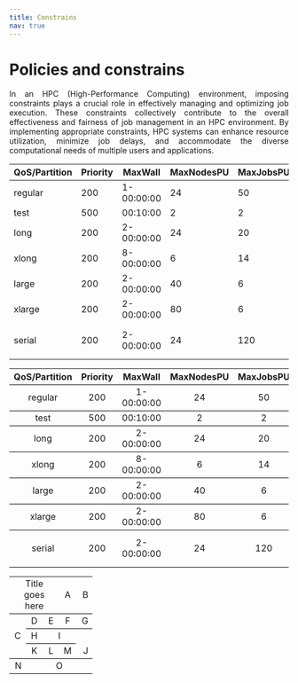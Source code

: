 ```yaml
---
title: Constrains
nav: true
---
```


# Policies and constrains

<div align="justify">
In an HPC (High-Performance Computing) environment, imposing constraints plays a crucial role in effectively managing and optimizing job execution. These constraints collectively contribute to the overall effectiveness and fairness of job management in an HPC environment. By implementing appropriate constraints, HPC systems can enhance resource utilization, minimize job delays, and accommodate the diverse computational needs of multiple users and applications.</div>


| QoS/Partition | Priority | MaxWall      | MaxNodesPU | MaxJobsPU   | MaxSubmitPU | MaxTRES                    |
|---------------|----------|--------------|------------|-------------|-------------|----------------------------|
| regular       | 200      |  1-00:00:00  | 24         |  50         |             |                            |
| test          | 500      |    00:10:00  |  2         |   2         | 2           |                            |
| long          | 200      |  2-00:00:00  | 24         |  20         |             |                            |  
| xlong         | 200      |  8-00:00:00  |  6         |  14         |             |                            |
| large         | 200      |  2-00:00:00  | 40         |   6         |             |                            |
| xlarge        | 200      |  2-00:00:00  | 80         |   6         |             |                            |
| serial        | 200      |  2-00:00:00  | 24         | 120         |             | cpu=1<br/>gpu=1<br/>node=1 |


<table style="text-align: center; border-collapse: collapse;">
  <tr style="border-bottom: 1px solid black;">
    <th>QoS/Partition</th>
    <th>Priority</th>
    <th>MaxWall</th>
    <th>MaxNodesPU</th>
    <th>MaxJobsPU</th>
    <th>MaxSubmitPU</th>
    <th>MaxTRES</th>
  </tr>
  <tr style="border-bottom: 1px solid black;">
    <td>regular</td>
    <td>200</td>
    <td>1-00:00:00</td>
    <td>24</td>
    <td>50</td>
    <td></td>
    <td></td>
  </tr>
  <tr style="border-bottom: 1px solid black;">
    <td>test</td>
    <td>500</td>
    <td>00:10:00</td>
    <td>2</td>
    <td>2</td>
    <td>2</td>
    <td></td>
  </tr>
  <tr style="border-bottom: 1px solid black;">
    <td>long</td>
    <td>200</td>
    <td>2-00:00:00</td>
    <td>24</td>
    <td>20</td>
    <td></td>
    <td></td>
  </tr>
  <tr style="border-bottom: 1px solid black;">
    <td>xlong</td>
    <td>200</td>
    <td>8-00:00:00</td>
    <td>6</td>
    <td>14</td>
    <td></td>
    <td></td>
  </tr>
  <tr style="border-bottom: 1px solid black;">
    <td>large</td>
    <td>200</td>
    <td>2-00:00:00</td>
    <td>40</td>
    <td>6</td>
    <td></td>
    <td></td>
  </tr>
  <tr style="border-bottom: 1px solid black;">
    <td>xlarge</td>
    <td>200</td>
    <td>2-00:00:00</td>
    <td>80</td>
    <td>6</td>
    <td></td>
    <td></td>
  </tr>
  <tr style="border-bottom: 1px solid black;">
    <td>serial</td>
    <td>200</td>
    <td>2-00:00:00</td>
    <td>24</td>
    <td>120</td>
    <td></td>
    <td>cpu=1<br/>gpu=1<br/>node=1</td>
  </tr>
</table>



<table style="text-align: center; border-collapse: collapse;">
  <colgroup>
    <col style="width: 30px">
    <col style="width: 30px">
    <col style="width: 30px">
    <col style="width: 30px">
    <col style="width: 30px">
  </colgroup>
  <tr>
    <td colspan="3" style="border-bottom: 1px solid black;">Title goes here</td>
    <td style="border-bottom: 1px solid black;">A</td>
    <td style="text-align: right; border-bottom: 1px solid black;">B</td>
  </tr>
  <tr>
    <td rowspan="3" style="border-bottom: 1px solid black;">C</td>
    <td style="border-bottom: 1px solid black;">D</td>
    <td style="border-bottom: 1px solid black;">E</td>
    <td style="border-bottom: 1px solid black;">F</td>
    <td style="text-align: right; border-bottom: 1px solid black;">G</td>
  </tr>
  <tr>
    <td style="border-bottom: 1px solid black;">H</td>
    <td colspan="2" style="border-bottom: 1px solid black;">I</td>
    <td rowspan="2" style="text-align: right; vertical-align: bottom; border-bottom: 1px solid black;">J</td>
  </tr>
  <tr>
    <td style="border-bottom: 1px solid black;">K</td>
    <td style="border-bottom: 1px solid black;">L</td>
    <td style="border-bottom: 1px solid black;">M</td>
  </tr>
  <tr>
    <td style="text-align: right; border-bottom: 1px solid black;">N</td>
    <td colspan="4" style="border-bottom: 1px solid black;">O</td>
  </tr>
</table>


